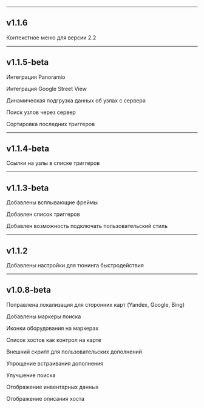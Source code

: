 --------------------------------------------------------------------------------------------
v1.1.6
--------------------
Контекстное меню для версии 2.2


--------------------------------------------------------------------------------------------
v1.1.5-beta
--------------------
Интеграция Panoramio

Интеграция Google Street View

Динамическая подгрузка данных об узлах с сервера

Поиск узлов через сервер

Сортировка последних триггеров


--------------------------------------------------------------------------------------------
v1.1.4-beta
--------------------
Ссылки на узлы в списке триггеров


--------------------------------------------------------------------------------------------
v1.1.3-beta
--------------------
Добавлены всплывающие фреймы

Добавлен список триггеров

Добавлен возможность подключать пользовательский стиль


--------------------------------------------------------------------------------------------
v1.1.2
--------------------
Добавлены настройки для тюнинга быстродействия


--------------------------------------------------------------------------------------------
v1.0.8-beta
--------------------
Поправлена локализация для сторонних карт (Yandex, Google, Bing)

Добавлены маркеры поиска

Иконки оборудования на маркерах

Список хостов как контрол на карте

Внешний скрипт для пользовательских дополнений

Упрощение встраивания дополнения

Улучшение поиска

Отображение инвентарных данных

Отображение описания хоста
